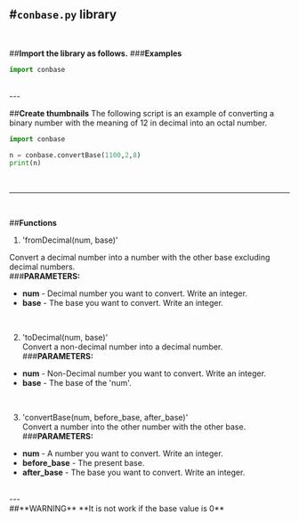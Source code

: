 #**`conbase.py` library**
<br>
---
<br>

##**Import the library as follows.**
###**Examples**
```python
import conbase
```

<br>
---
<br>

##**Create thumbnails**
The following script is an example of converting a binary number with the meaning of 12 in decimal into an octal number. <br>

```python
import conbase

n = conbase.convertBase(1100,2,8)
print(n)
```
<br>

---
<br>

##**Functions**
1. 'fromDecimal(num, base)' <br>

Convert a decimal number into a number with the other base excluding decimal numbers. <br>
###**PARAMETERS:**
* __num__ - Decimal number you want to convert. Write an integer. <br>
* __base__ - The base you want to convert. Write an integer. <br>
<br>

2. 'toDecimal(num, base)' <br>
Convert a non-decimal number into a decimal number. <br>
###**PARAMETERS:**
* __num__ - Non-Decimal number you want to convert. Write an integer. <br>
* __base__ - The base of the 'num'. <br>
<br>

3. 'convertBase(num, before_base, after_base)' <br>
Convert a number into the other number with the other base. <br>
###**PARAMETERS:**
* __num__ - A number you want to convert. Write an integer. <br>
* __before_base__ - The present base. <br>
* __after_base__ - The base you want to convert. Write an integer. <br>
<br>
---
<br>
##**WARNING**
**It is not work if the base value is 0**
